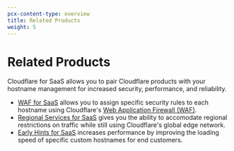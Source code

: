 ```yaml
---
pcx-content-type: overview
title: Related Products
weight: 5
---
```


# Related Products

Cloudflare for SaaS allows you to pair Cloudflare products with your hostname management for increased security, performance, and reliability.
* [WAF for SaaS](/cloudflare-for-saas/related-products/waf-for-saas) allows you to assign specific security rules to each hostname using Cloudflare's [Web Application Firewall (WAF)](/waf/).
* [Regional Services for SaaS](/cloudflare-for-saas/start/advanced-settings/regional-services-for-saas) gives you the ability to accomodate regional restrictions on traffic while still using Cloudflare's global edge network.
* [Early Hints for SaaS](/cloudflare-for-saas/related-products/early-hints-for-saas/) increases performance by improving the loading speed of specific custom hostnames for end customers.